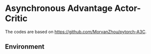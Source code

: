 # Asynchronous Advantage Actor-Critic 

The codes are based on https://github.com/MorvanZhou/pytorch-A3C.

## Environment


